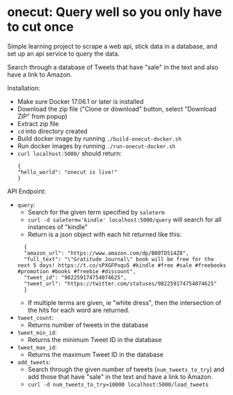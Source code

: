 # onecut:  Query well so you only have to cut once
Simple learning project to scrape a web api, stick data in a database, and set up an api service to query the data.

Search through a database of Tweets that have "sale" in the text and also have a link to Amazon.

Installation:
 * Make sure Docker 17.06.1 or later is installed
 * Download the zip file ("Clone or download" button, select "Download ZIP" from popup)
 * Extract zip file
 * `cd` into directory created
 * Build docker image by running `./build-onecut-docker.sh`
 * Run docker images by running `./run-onecut-docker.sh`
 * `curl localhost:5000/` should return:
    ```
    {
    "hello_world": "onecut is live!"
    }
    ```
 
 API Endpoint:
  * `query`:
    * Search for the given term specified by `saleterm`
    * `curl -d saleterm='kindle' localhost:5000/query` will search for all instances of "kindle"
    * Return is a json object with each hit returned like this:
    ```
      {
      "amazon_url": "https://www.amazon.com/dp/B00TD514Z8",
      "full_text": "\"Gratitude Journal\" book will be free for the next 5 days! https://t.co/sPXGFPxqu5 #kindle #free #sale #freebooks #promotion #books #freebie #discount",
      "tweet_id": "982259174754074625",
      "tweet_url": "https://twitter.com/statuses/982259174754074625"
      }
    ```
    * If multiple terms are given, ie "white dress", then the intersection of the hits for each word are returned.
  * `tweet_count`:
    * Returns number of tweets in the database
  * `tweet_min_id`:
    * Returns the minimum Tweet ID in the database
  * `tweet_max_id`:
    * Returns the maximum Tweet ID in the database
  * `add_tweets`:
    * Search through the given number of tweets (`num_tweets_to_try`) and add those that have "sale" in the text and have a link to Amazon.
    * `curl -d num_tweets_to_try=10000 localhost:5000/load_tweets`


